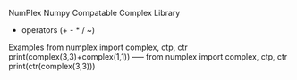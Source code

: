 NumPlex Numpy Compatable Complex Library
* operators (+ - * / ~)

Examples
	from numplex import complex, ctp, ctr
	print(complex(3,3)+complex(1,1))
	–––
	from numplex import complex, ctp, ctr
	print(ctr(complex(3,3)))